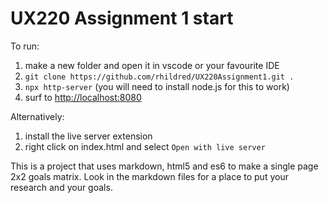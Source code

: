 UX220 Assignment 1 start
===

To run:

1. make a new folder and open it in vscode or your favourite IDE
2. `git clone https://github.com/rhildred/UX220Assignment1.git .`
3. `npx http-server` (you will need to install node.js for this to work)
4. surf to [http://localhost:8080](http://localhost:8080)

Alternatively:

1. install the live server extension
2. right click on index.html and select `Open with live server`

This is a project that uses markdown, html5 and es6 to make a single page 2x2 goals matrix. Look in the markdown files for a place to put your research and your goals.